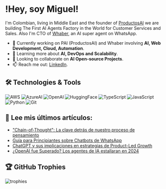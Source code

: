 # !Hey, soy Miguel!

I'm Colombian, living in Middle East and the founder of [ProductosAI](https://app.productos-ai.com/) we are building The First AI Agents Factory in the World for Customer Services and Sales. Also I'm CTO of [Whaber](https://whaber.ai/), an AI super agent on WhatsApp.

- 🔭 Currently working on PAI (ProductosAI) and Whaber involving **AI, Web Development, Cloud, Automation**.
- 🌱 Learning more about **AI, DevOps and Scalability**.
- 👯 Looking to collaborate on **AI Open-source Projects**.
- 📫 Reach me out: [LinkedIn](https://linkedin.com/in/devmangel).

## 🛠️ Technologies & Tools

![AWS](https://img.shields.io/badge/-AWS-black?style=flat-square&logo=amazonaws)
![AzureAI](https://img.shields.io/badge/-AzureAI-black?style=flat-square&logo=microsoftazure)
![OpenAI](https://img.shields.io/badge/-OpenAI-black?style=flat-square&logo=openai)
![HuggingFace](https://img.shields.io/badge/-HuggingFace-black?style=flat-square&logo=huggingface)
![TypeScript](https://img.shields.io/badge/-TypeScript-black?style=flat-square&logo=typescript)
![JavaScript](https://img.shields.io/badge/-JavaScript-black?style=flat-square&logo=javascript)
![Python](https://img.shields.io/badge/-Python-black?style=flat-square&logo=python)
![Git](https://img.shields.io/badge/-Git-black?style=flat-square&logo=git)

## 📝 Lee mis últimos artículos:

<!-- BLOG-POST-LIST:START -->
- ["Chain-of-Thought": La clave detrás de nuestro proceso de pensamiento](https://productos-ai.com/blog/24/Chain-of-Thought.html)
- [Guía para Principiantes sobre Chatbots de WhatsApp](https://productos-ai.com/blog/24/chatbot-whatsapp-business.html)
- [ChatGPT y sus implicaciones en estrategias de Product-Led Growth](https://productos-ai.beehiiv.com/p/chatgpt-y-sus-implicaciones-en-estrategias-de-productled-growth)
- [¿OpenAI fue Superado? Los agentes de IA estallaran en 2024](https://productos-ai.beehiiv.com/p/openai-fue-superado-los-agentes-de-ia-estallaran-en-2024)
<!-- BLOG-POST-LIST:END -->

## 🏆 GitHub Trophies

![trophies](https://github-profile-trophy.vercel.app/?username=devmangel&theme=darkhub)
